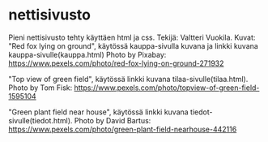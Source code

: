 # nettisivusto
Pieni nettisivusto tehty käyttäen html ja css.
Tekijä: Valtteri Vuokila.
Kuvat: 
"Red fox lying on ground", käytössä kauppa-sivulla kuvana ja linkki kuvana kauppa-sivulle(kauppa.html) 
Photo by Pixabay: 
https://www.pexels.com/photo/red-fox-lying-on-ground-271932

"Top view of green field", käytössä linkki kuvana tilaa-sivulle(tilaa.html).
Photo by Tom Fisk: 
https://www.pexels.com/photo/topview-of-green-field-1595104

"Green plant field near house", käytössä linkki kuvana tiedot-sivulle(tiedot.html).
Photo by David Bartus: 
https://www.pexels.com/photo/green-plant-field-nearhouse-442116
